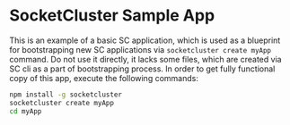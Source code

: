 SocketCluster Sample App
======

This is an example of a basic SC application, which is used as a blueprint for bootstrapping new SC applications via `socketcluster create myApp` command.
Do not use it directly, it lacks some files, which are created via SC cli as a part of bootstrapping process.
In order to get fully functional copy of this app, execute the following commands:

```sh
npm install -g socketcluster
socketcluster create myApp
cd myApp
```